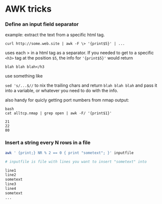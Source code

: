 # AWK tricks

### Define an input field separator

example: extract the text from a specific html tag.

`curl http://some.web.site | awk -F \> '{print$5}' | ...`

uses each > in a html tag as a separator. If you needed to get to a specific `<h3>` tag at the position `$5`, the info for `'{print$5}'` would return

`blah blah blah</h3`

use something like

`sed 's/...$//` to nix the trailing chars and return `blah blah blah` and pass it into a variable, or whatever you need to do with the info.

also handy for quicly getting port numbers from nmap output:

```
bash
cat alltcp.nmap | grep open | awk -F/ '{print$1}'

21
22
80
```

### Insert a string every N rows in a file

```bash
awk ' {print;} NR % 2 == 0 { print "sometext"; }' inputfile

# inputfile is file with lines you want to insert "sometext" into

line1
line2
sometext
line3
line4
sometext
...
```
